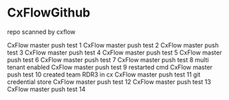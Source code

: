 # CxFlowGithub
repo scanned by cxflow

CxFlow master push test 1
CxFlow master push test 2
CxFlow master push test 3
CxFlow master push test 4
CxFlow master push test 5
CxFlow master push test 6
CxFlow master push test 7
CxFlow master push test 8 multi tenant enabled
CxFlow master push test 9 restarted cmd
CxFlow master push test 10 created team RDR3 in cx
CxFlow master push test 11 git credential store
CxFlow master push test 12 
CxFlow master push test 13
CxFlow master push test 14